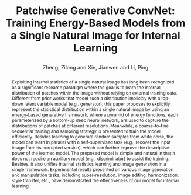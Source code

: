 ---
layout: pub
type: inproceedings
key: zheng2021PatchGenCN
title: >
    Patchwise Generative ConvNet: Training Energy-Based Models from a Single Natural Image for Internal Learning
author: Zheng, Zilong and Xie, Jianwen and Li, Ping
abbr: CVPR'21
img: PatchGenCN/pipeline.png
pdf: PatchGenCN/CVPR21_PatchGenCN.pdf
supp: PatchGenCN/CVPR21_PatchGenCN_supp.pdf
website: https://zilongzheng.github.io/PatchGenCN/
booktitle: Proceedings of the IEEE conference on computer vision and pattern recognition (CVPR)
year: 2021
award: Oral
code: https://github.com/zilongzheng/PatchGenCN
selected: true
abstract: >
    Exploiting internal statistics of a single natural image has long been recognized as a significant  research paradigm where the goal is to learn the internal distribution of patches within the image without relying on external training data. Different from prior works that model such a distribution implicitly with a top-down latent variable model (e.g., generator), this paper proposes to explicitly represent the statistical distribution within a single natural image by using an energy-based generative framework, where a pyramid of energy functions, each parameterized by a bottom-up deep neural network, are used to capture the distributions of patches at different resolutions. Meanwhile, a coarse-to-fine sequential training and sampling strategy is presented to train the model efficiently. Besides learning to generate random samples from white noise, the model can learn in parallel with a self-supervised task (e.g., recover the input image from its corrupted version), which can further improve the descriptive power of the learned model. The proposed model is simple and natural in that it does not require an auxiliary model (e.g., discriminator) to assist the training. Besides, it also unifies internal statistics learning and image generation in a single framework. Experimental results presented on various image generation and manipulation tasks, including super-resolution, image editing, harmonization, style transfer, etc., have demonstrated the effectiveness of our model for internal learning.
bibtex: >
    @inproceedings{zheng2021patchgencn,
        title={Patchwise Generative ConvNet: Training Energy-Based Models from a Single Natural Image for Internal Learning},
        author={Zheng, Zilong and Xie, Jianwen and Li, Ping},
        booktitle={Proceedings of the IEEE conference on computer vision and pattern recognition (CVPR)},
        year={2021}
    } 
---